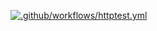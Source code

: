[![.github/workflows/httptest.yml](https://github.com/bruunanders22/advent/actions/workflows/httptest.yml/badge.svg)](https://github.com/bruunanders22/advent/actions/workflows/httptest.yml)


